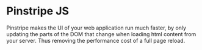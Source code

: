 
# Pinstripe JS

Pinstripe makes the UI of your web application run much faster, by only updating the parts of the DOM that change when loading html content from your server. Thus removing the performance cost of a full page reload.
